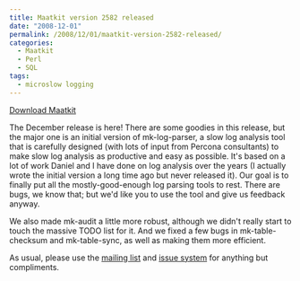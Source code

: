 ```yaml
---
title: Maatkit version 2582 released
date: "2008-12-01"
permalink: /2008/12/01/maatkit-version-2582-released/
categories:
  - Maatkit
  - Perl
  - SQL
tags:
  - microslow logging
---
```

<p class="download">
  <a href="http://code.google.com/p/maatkit/">Download Maatkit</a>
</p>

The December release is here! There are some goodies in this release, but the major one is an initial version of mk-log-parser, a slow log analysis tool that is carefully designed (with lots of input from Percona consultants) to make slow log analysis as productive and easy as possible. It's based on a lot of work Daniel and I have done on log analysis over the years (I actually wrote the initial version a long time ago but never released it). Our goal is to finally put all the mostly-good-enough log parsing tools to rest. There are bugs, we know that; but we'd like you to use the tool and give us feedback anyway.

We also made mk-audit a little more robust, although we didn't really start to touch the massive TODO list for it. And we fixed a few bugs in mk-table-checksum and mk-table-sync, as well as making them more efficient.

As usual, please use the [mailing list][1] and [issue system][2] for anything but compliments.

 [1]: http://groups.google.com/group/maatkit-discuss
 [2]: http://code.google.com/p/maatkit/issues/list
